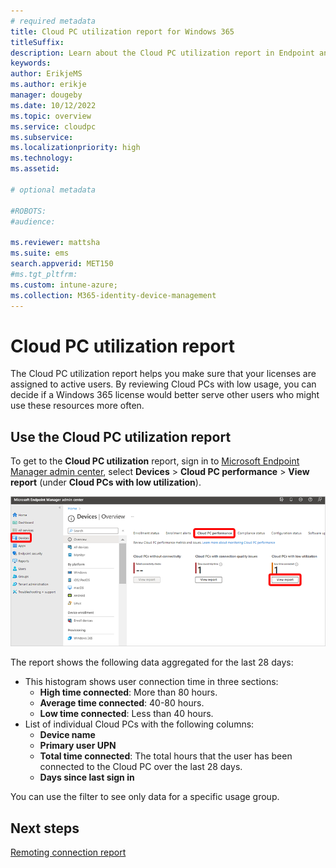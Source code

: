 ```yaml
---
# required metadata
title: Cloud PC utilization report for Windows 365
titleSuffix:
description: Learn about the Cloud PC utilization report in Endpoint analytics for Windows 365 Cloud PCs.
keywords:
author: ErikjeMS  
ms.author: erikje
manager: dougeby
ms.date: 10/12/2022
ms.topic: overview
ms.service: cloudpc
ms.subservice:
ms.localizationpriority: high
ms.technology:
ms.assetid: 

# optional metadata

#ROBOTS:
#audience:

ms.reviewer: mattsha
ms.suite: ems
search.appverid: MET150
#ms.tgt_pltfrm:
ms.custom: intune-azure;
ms.collection: M365-identity-device-management
---
```


# Cloud PC utilization report

The Cloud PC utilization report helps you make sure that your licenses are assigned to active users. By reviewing Cloud PCs with low usage, you can decide if a Windows 365 license would better serve other users who might use these resources more often.

## Use the Cloud PC utilization report

To get to the **Cloud PC utilization** report, sign in to [Microsoft Endpoint Manager admin center](https://go.microsoft.com/fwlink/?linkid=2109431), select **Devices** > **Cloud PC performance** > **View report** (under **Cloud PCs with low utilization**).

![Screenshot of getting to the Cloud PC utilization report.](./media/report-cloud-pc-utilization/view-report.png)

The report shows the following data aggregated for the last 28 days:

- This histogram shows user connection time in three sections:
    - **High time connected**: More than 80 hours.
    - **Average time connected**: 40-80 hours.
    - **Low time connected**: Less than 40 hours.
- List of individual Cloud PCs with the following columns:
    - **Device name**
    - **Primary user UPN**
    - **Total time connected**: The total hours that the user has been connected to the Cloud PC over the last 28 days.
    - **Days since last sign in**

You can use the filter to see only data for a specific usage group.

<!-- ########################## -->
## Next steps

[Remoting connection report](report-remoting-connection.md)
